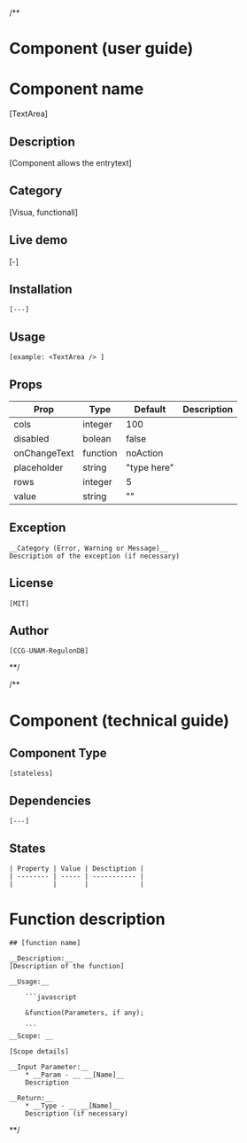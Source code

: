 /**
# Component (user guide)
# Component name 
[TextArea]
	
## Description  
[Component allows the entrytext]

## Category   
[Visua, functionall]  

## Live demo 
[-]


## Installation 

	[---]

## Usage 

	[example: <TextArea /> ]

## Props 

| Prop         | Type     | Default     | Description |
| ------------ | -------- | ----------- | ----------- |
| cols         | integer  | 100         |             |
| disabled     | bolean   | false       |             |
| onChangeText | function | noAction    |             |
| placeholder  | string   | "type here" |             |
| rows         | integer  | 5           |             |
| value        | string   | ""          |             |



## Exception
	__Category (Error, Warning or Message)__  
	Description of the exception (if necessary)

## License

	[MIT]

## Author 

	[CCG-UNAM-RegulonDB]

**/


/**
# Component (technical guide)

## Component Type 

	[stateless]

## Dependencies

	[---]

## States

	| Property | Value | Desctiption |
	| -------- | ----- | ----------- |
	|          |       |             |


# Function description

	## [function name]
	
	__Description:__  
	[Description of the function]
	
	__Usage:__
	
		```javascript
	
		&function(Parameters, if any);
	
		```
	__Scope: __
	
	[Scope details]
	
	__Input Parameter:__  
		* __Param - __ __[Name]__
		Description
	
	__Return:__  
		* __Type - __ __[Name]__
		Description (if necessary)
**/